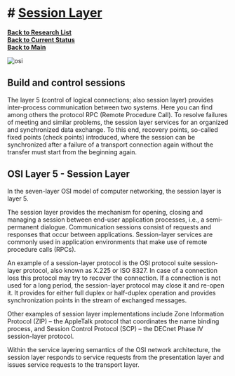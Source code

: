 # # **[Session Layer](https://osi-model.com/session-layer/)**

**[Back to Research List](../../../../research_list.md)**\
**[Back to Current Status](../../../../../development/status/weekly/current_status.md)**\
**[Back to Main](../../../../../README.md)**

![osi](https://media.geeksforgeeks.org/wp-content/uploads/20240615010645/OSI-Model.png)

## Build and control sessions

The layer 5 (control of logical connections; also session layer) provides inter-process communication between two systems. Here you can find among others the protocol RPC (Remote Procedure Call). To resolve failures of meeting and similar problems, the session layer services for an organized and synchronized data exchange. To this end, recovery points, so-called fixed points (check points) introduced, where the session can be synchronized after a failure of a transport connection again without the transfer must start from the beginning again.

## OSI Layer 5 - Session Layer

In the seven-layer OSI model of computer networking, the session layer is layer 5.

The session layer provides the mechanism for opening, closing and managing a session between end-user application processes, i.e., a semi-permanent dialogue. Communication sessions consist of requests and responses that occur between applications. Session-layer services are commonly used in application environments that make use of remote procedure calls (RPCs).

An example of a session-layer protocol is the OSI protocol suite session-layer protocol, also known as X.225 or ISO 8327. In case of a connection loss this protocol may try to recover the connection. If a connection is not used for a long period, the session-layer protocol may close it and re-open it. It provides for either full duplex or half-duplex operation and provides synchronization points in the stream of exchanged messages.

Other examples of session layer implementations include Zone Information Protocol (ZIP) – the AppleTalk protocol that coordinates the name binding process, and Session Control Protocol (SCP) – the DECnet Phase IV session-layer protocol.

Within the service layering semantics of the OSI network architecture, the session layer responds to service requests from the presentation layer and issues service requests to the transport layer.
